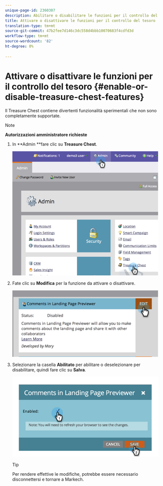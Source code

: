 ```yaml
---
unique-page-id: 2360307
description: Abilitare o disabilitare le funzioni per il controllo del tesoro - Documenti Marketo - Documentazione del prodotto
title: Attivare o disattivare le funzioni per il controllo del tesoro
translation-type: tm+mt
source-git-commit: 47b2fee7d146c3dc558d4bbb10070683f4cdfd3d
workflow-type: tm+mt
source-wordcount: '82'
ht-degree: 0%

---
```



# Attivare o disattivare le funzioni per il controllo del tesoro {#enable-or-disable-treasure-chest-features}

Il Treasure Chest contiene divertenti funzionalità sperimentali che non sono completamente supportate.

>[!NOTE]
>
>**Autorizzazioni amministratore richieste**

1. In **Admin **fare clic su **Treasure Chest**.

   ![](assets/image2014-9-16-17-3a0-3a36.png)

1. Fate clic su **Modifica** per la funzione da attivare o disattivare.

   ![](assets/image2014-9-16-16-3a53-3a42.png)

1. Selezionare la casella **Abilitato** per abilitare o deselezionare per disabilitare, quindi fare clic su **Salva**.

   ![](assets/image2014-9-16-16-3a53-3a53.png)

   >[!TIP]
   >
   >
   >Per rendere effettive le modifiche, potrebbe essere necessario disconnettersi e tornare a Markech.

